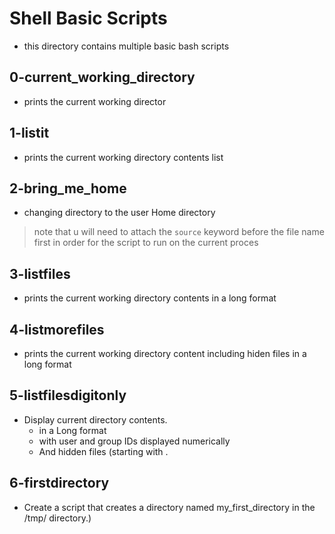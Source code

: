 # Shell Basic Scripts
- this directory contains multiple basic bash scripts

## 0-current_working_directory
- prints the current working director

## 1-listit
- prints the current working directory contents list

## 2-bring_me_home
- changing directory to the user Home directory
> note that u will need to attach the `source` keyword before the file name first in order for the script to run on the current proces

## 3-listfiles
- prints the current working directory contents in a long format

## 4-listmorefiles
- prints the current working directory content including hiden files in a long format

## 5-listfilesdigitonly
- Display current directory contents.
    - in a Long format
    - with user and group IDs displayed numerically
    - And hidden files (starting with .

## 6-firstdirectory
- Create a script that creates a directory named my_first_directory in the /tmp/ directory.)

